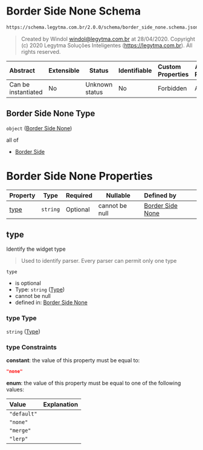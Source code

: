 # Border Side None Schema

```txt
https://schema.legytma.com.br/2.0.0/schema/border_side_none.schema.json
```




> Created by Windol [windol@legytma.com.br](mailto:windol@legytma.com.br) at 28/04/2020.
> Copyright (c) 2020 Legytma Soluções Inteligentes (<https://legytma.com.br>). All rights reserved.
>

| Abstract            | Extensible | Status         | Identifiable | Custom Properties | Additional Properties | Access Restrictions | Defined In                                                                                    |
| :------------------ | ---------- | -------------- | ------------ | :---------------- | --------------------- | ------------------- | --------------------------------------------------------------------------------------------- |
| Can be instantiated | No         | Unknown status | No           | Forbidden         | Allowed               | none                | [border_side_none.schema.json](../schema/border_side_none.schema.json) |

## Border Side None Type

`object` ([Border Side None](border_side_none.md))

all of

-   [Border Side](border_default-properties-border-side.md)

# Border Side None Properties

| Property      | Type     | Required | Nullable       | Defined by                                                                                                                                              |
| :------------ | -------- | -------- | -------------- | :------------------------------------------------------------------------------------------------------------------------------------------------------ |
| [type](#type) | `string` | Optional | cannot be null | [Border Side None](border_side_none-properties-type.md) |

## type

Identify the widget type


> Used to identify parser. Every parser can permit only one type
>

`type`

-   is optional
-   Type: `string` ([Type](border_side_none-properties-type.md))
-   cannot be null
-   defined in: [Border Side None](border_side_none-properties-type.md)

### type Type

`string` ([Type](border_side_none-properties-type.md))

### type Constraints

**constant**: the value of this property must be equal to:

```json
"none"
```

**enum**: the value of this property must be equal to one of the following values:

| Value       | Explanation |
| :---------- | ----------- |
| `"default"` |             |
| `"none"`    |             |
| `"merge"`   |             |
| `"lerp"`    |             |

